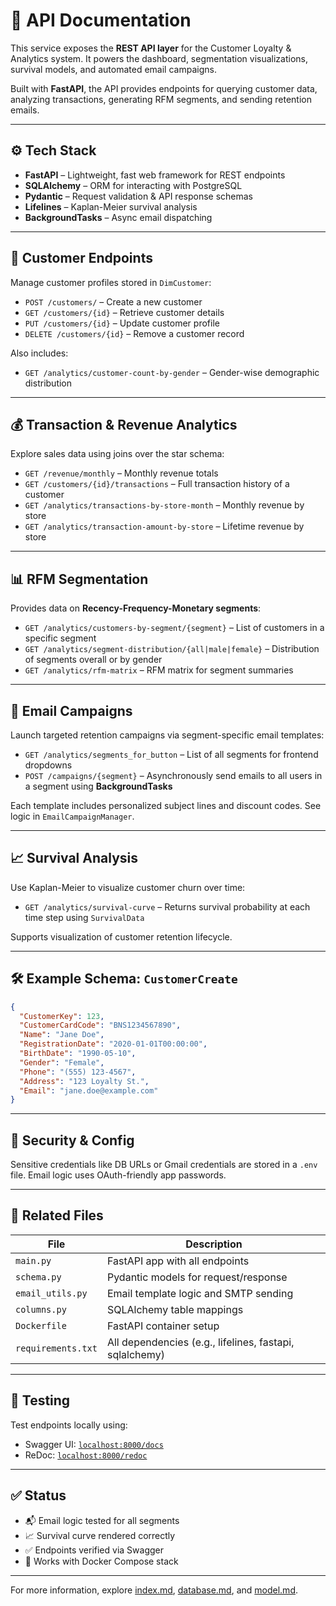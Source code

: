 # 🚀 API Documentation

This service exposes the **REST API layer** for the Customer Loyalty & Analytics system. It powers the dashboard, segmentation visualizations, survival models, and automated email campaigns.

Built with **FastAPI**, the API provides endpoints for querying customer data, analyzing transactions, generating RFM segments, and sending retention emails.

---

## ⚙️ Tech Stack

- **FastAPI** – Lightweight, fast web framework for REST endpoints
- **SQLAlchemy** – ORM for interacting with PostgreSQL
- **Pydantic** – Request validation & API response schemas
- **Lifelines** – Kaplan-Meier survival analysis
- **BackgroundTasks** – Async email dispatching

---

## 👤 Customer Endpoints

Manage customer profiles stored in `DimCustomer`:

- `POST /customers/` – Create a new customer  
- `GET /customers/{id}` – Retrieve customer details  
- `PUT /customers/{id}` – Update customer profile  
- `DELETE /customers/{id}` – Remove a customer record

Also includes:

- `GET /analytics/customer-count-by-gender` – Gender-wise demographic distribution

---

## 💰 Transaction & Revenue Analytics

Explore sales data using joins over the star schema:

- `GET /revenue/monthly` – Monthly revenue totals
- `GET /customers/{id}/transactions` – Full transaction history of a customer
- `GET /analytics/transactions-by-store-month` – Monthly revenue by store
- `GET /analytics/transaction-amount-by-store` – Lifetime revenue by store

---

## 📊 RFM Segmentation

Provides data on **Recency-Frequency-Monetary segments**:

- `GET /analytics/customers-by-segment/{segment}` – List of customers in a specific segment
- `GET /analytics/segment-distribution/{all|male|female}` – Distribution of segments overall or by gender
- `GET /analytics/rfm-matrix` – RFM matrix for segment summaries

---

## 📧 Email Campaigns

Launch targeted retention campaigns via segment-specific email templates:

- `GET /analytics/segments_for_button` – List of all segments for frontend dropdowns
- `POST /campaigns/{segment}` – Asynchronously send emails to all users in a segment using **BackgroundTasks**

Each template includes personalized subject lines and discount codes. See logic in `EmailCampaignManager`.

---

## 📈 Survival Analysis

Use Kaplan-Meier to visualize customer churn over time:

- `GET /analytics/survival-curve` – Returns survival probability at each time step using `SurvivalData`

Supports visualization of customer retention lifecycle.

---

## 🛠️ Example Schema: `CustomerCreate`

```json
{
  "CustomerKey": 123,
  "CustomerCardCode": "BNS1234567890",
  "Name": "Jane Doe",
  "RegistrationDate": "2020-01-01T00:00:00",
  "BirthDate": "1990-05-10",
  "Gender": "Female",
  "Phone": "(555) 123-4567",
  "Address": "123 Loyalty St.",
  "Email": "jane.doe@example.com"
}
```

---

## 🔐 Security & Config

Sensitive credentials like DB URLs or Gmail credentials are stored in a `.env` file. Email logic uses OAuth-friendly app passwords.

---

## 📂 Related Files

| File | Description |
|------|-------------|
| `main.py` | FastAPI app with all endpoints |
| `schema.py` | Pydantic models for request/response |
| `email_utils.py` | Email template logic and SMTP sending |
| `columns.py` | SQLAlchemy table mappings |
| `Dockerfile` | FastAPI container setup |
| `requirements.txt` | All dependencies (e.g., lifelines, fastapi, sqlalchemy) |

---

## 🧪 Testing

Test endpoints locally using:

- Swagger UI: [`localhost:8000/docs`](http://localhost:8000/docs)  
- ReDoc: [`localhost:8000/redoc`](http://localhost:8000/redoc)

---

## ✅ Status

- 📬 Email logic tested for all segments
- 📈 Survival curve rendered correctly
- ✅ Endpoints verified via Swagger
- 🐳 Works with Docker Compose stack

---

For more information, explore [index.md](index.md), [database.md](database.md), and [model.md](model.md).
